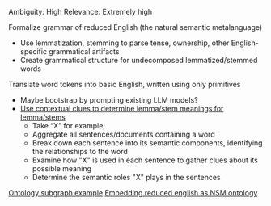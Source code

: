 Ambiguity: High
Relevance: Extremely high

Formalize grammar of reduced English (the natural semantic metalanguage)
- Use lemmatization, stemming to parse tense, ownership, other English-specific grammatical artifacts
- Create grammatical structure for undecomposed lemmatized/stemmed words

Translate word tokens into basic English, written using only primitives
- Maybe bootstrap by prompting existing LLM models?
- [Use contextual clues to determine lemma/stem meanings for lemma/stems](https://chatgpt.com/share/672977ac-e414-800a-8391-a33649218b5b)
	- Take “X” for example; 
	- Aggregate all sentences/documents containing a word
	- Break down each sentence into its semantic components, identifying the relationships to the word
	- Examine how "X" is used in each sentence to gather clues about its possible meaning
	- Determine the semantic roles "X" plays in the sentences

[Ontology subgraph example](Ontology-Subgraph-Text-Embedding-Example.md)
[Embedding reduced english as NSM ontology](Embedding-Text-as-Ontology-Subgraph-Activations)
